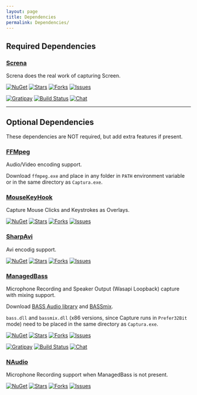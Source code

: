 ```yaml
---
layout: page
title: Dependencies
permalink: Dependencies/
---
```


## Required Dependencies

### [Screna](https://github.com/MathewSachin/Screna)
Screna does the real work of capturing Screen.

[![NuGet](https://img.shields.io/nuget/dt/Screna.svg?style=flat-square&label=nuget)](https://nuget.org/packages/Screna)
[![Stars](https://img.shields.io/github/stars/MathewSachin/Screna.svg?style=flat-square)](https://github.com/MathewSachin/Screna/stargazers)
[![Forks](https://img.shields.io/github/forks/MathewSachin/Screna.svg?style=flat-square)](https://github.com/MathewSachin/Screna/fork)
[![Issues](https://img.shields.io/github/issues/MathewSachin/Screna.svg?style=flat-square)](https://github.com/MathewSachin/Screna/issues)

[![Gratipay](https://img.shields.io/gratipay/team/Screna.svg?style=flat-square)](https://gratipay.com/Screna/)
[![Build Status](https://img.shields.io/appveyor/ci/MathewSachin/Screna.svg?style=flat-square)](https://ci.appveyor.com/project/MathewSachin/Screna)
[![Chat](https://img.shields.io/gitter/room/MathewSachin/Screna.svg?style=flat-square)](https://gitter.im/MathewSachin/Screna)

-----------------------------

## Optional Dependencies
These dependencies are NOT required, but add extra features if present.

### [FFMpeg](https://ffmpeg.zeranoe.com/builds/)
Audio/Video encoding support.

Download `ffmpeg.exe` and place in any folder in `PATH` environment variable or in the same directory as `Captura.exe`.

### [MouseKeyHook](https://github.com/gmamaladze/globalmousekeyhook)
Capture Mouse Clicks and Keystrokes as Overlays.

[![NuGet](https://img.shields.io/nuget/dt/MouseKeyHook.svg?style=flat-square&label=nuget)](https://nuget.org/packages/MouseKeyHook)
[![Stars](https://img.shields.io/github/stars/gmamaladze/globalmousekeyhook.svg?style=flat-square)](https://github.com/gmamaladze/globalmousekeyhook/stargazers)
[![Forks](https://img.shields.io/github/forks/gmamaladze/globalmousekeyhook.svg?style=flat-square)](https://github.com/gmamaladze/globalmousekeyhook/fork)
[![Issues](https://img.shields.io/github/issues/gmamaladze/globalmousekeyhook.svg?style=flat-square)](https://github.com/gmamaladze/globalmousekeyhook/issues)

### [SharpAvi](https://github.com/bassill/sharpavi/)
Avi encodig support.

[![NuGet](https://img.shields.io/nuget/dt/SharpAvi.svg?style=flat-square&label=nuget)](https://nuget.org/packages/SharpAvi)
[![Stars](https://img.shields.io/github/stars/bassill/sharpavi.svg?style=flat-square)](https://github.com/bassill/sharpavi/stargazers)
[![Forks](https://img.shields.io/github/forks/bassill/sharpavi.svg?style=flat-square)](https://github.com/bassill/sharpavi/fork)
[![Issues](https://img.shields.io/github/issues/bassill/sharpavi.svg?style=flat-square)](https://github.com/bassill/sharpavi/issues)

### [ManagedBass](https://github.com/ManagedBass/ManagedBass)
Microphone Recording and Speaker Output (Wasapi Loopback) capture with mixing support.

Download [BASS Audio library](http://www.un4seen.com/download.php?bass24) and [BASSmix](http://www.un4seen.com/download.php?bassmix24).

`bass.dll` and `bassmix.dll` (x86 versions, since Capture runs in `Prefer32Bit` mode) need to be placed in the same directory as `Captura.exe`.

[![NuGet](https://img.shields.io/nuget/dt/ManagedBass.svg?style=flat-square&label=nuget)](https://nuget.org/packages/ManagedBass)
[![Stars](https://img.shields.io/github/stars/ManagedBass/ManagedBass.svg?style=flat-square)](https://github.com/ManagedBass/ManagedBass/stargazers)
[![Forks](https://img.shields.io/github/forks/ManagedBass/ManagedBass.svg?style=flat-square)](https://github.com/ManagedBass/ManagedBass/fork)
[![Issues](https://img.shields.io/github/issues/ManagedBass/ManagedBass.svg?style=flat-square)](https://github.com/ManagedBass/ManagedBass/issues)

[![Gratipay](https://img.shields.io/gratipay/team/ManagedBass.svg?style=flat-square)](https://gratipay.com/ManagedBass/)
[![Build Status](https://img.shields.io/appveyor/ci/MathewSachin/ManagedBass.svg?style=flat-square)](https://ci.appveyor.com/project/MathewSachin/managedbass)
[![Chat](https://img.shields.io/gitter/room/ManagedBass/ManagedBass.svg?style=flat-square)](https://gitter.im/ManagedBass/ManagedBass)

### [NAudio](https://github.com/NAudio/NAudio)
Microphone Recording support when ManagedBass is not present.

[![NuGet](https://img.shields.io/nuget/dt/NAudio.svg?style=flat-square&label=nuget)](https://nuget.org/packages/NAudio)
[![Stars](https://img.shields.io/github/stars/naudio/naudio.svg?style=flat-square)](https://github.com/naudio/naudio/stargazers)
[![Forks](https://img.shields.io/github/forks/naudio/naudio.svg?style=flat-square)](https://github.com/naudio/naudio/fork)
[![Issues](https://img.shields.io/github/issues/naudio/naudio.svg?style=flat-square)](https://github.com/naudio/naudio/issues)